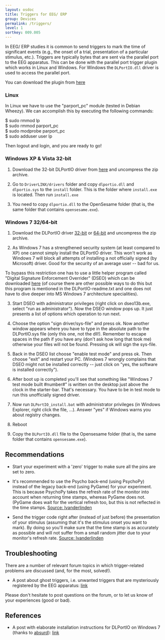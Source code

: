```yaml
---
layout: osdoc
title: Triggers for EEG/ ERP
group: Devices
permalink: /triggers/
level: 1
sortkey: 009.005
---
```


In EEG/ ERP studies it is common to send triggers to mark the time of significant events (e.g., the onset of a trial, presentation of a particular stimulus, etc.). Triggers are typically bytes that are sent via the parallel port to the EEG apparatus. This can be done with the parallel port trigger plugin which works in Linux and Windows. For Windows the `DLPortIO.dll` driver is used to access the parallel port. 
  
You can download the plugin from [here][plugin]  


### Linux ###

In Linux we have to use the "parport_pc" module (tested in Debian Wheezy). We can accomplish this by executing the following commands:

$ sudo rmmod lp  
$ sudo rmmod parport_pc  
$ sudo modprobe parport_pc  
$ sudo adduser user lp  

Then logout and login, and you are ready to go!  


### Windows XP & Vista 32-bit ###

1) Download the 32-bit DLPortIO driver from [here][win32-dll] and uncompress the zip archive.

2) Go to `DriverLINX/drivers` folder and copy `dlportio.dll` and `dlportio.sys` to the `install` folder. This is the folder  where `install.exe` is located. Then run `install.exe`

3) You need to copy `dlportio.dll` to the OpenSesame folder (that is, the same folder that contains `opensesame.exe`).


### Windows 7 32/64-bit ###

1) Download the DLPortIO driver [32-bit][win7-32-dll] or [64-bit][win7-64-dll] and uncompress the zip archive.  

2) As Windows 7 has a strengthened security system (at least compared to XP) one cannot simply install the DLPortIO driver. This won't work as Windows 7 will block all attempts of installing a not officially signed (by Microsoft) driver. Good for the security of an average user -- bad for us.  

To bypass this restriction one has to use a little helper program called "Digital Signature Enforcement Overrider" (DSEO) which can be downloaded [here][dseo] (of course there are other possible ways to do this but this program is mentioned in the DLPortIO-readme.txt and one does not have to dive deeper into MS Windows 7 architecture specialities).  

3) Start DSEO with administrator privileges (right click on dseo13b.exe, select "run as administrator"). Now the DSEO window pops up. It just presents a list of options which operation to run next.  

4) Choose the option "sign driver/sys-file" and press ok. Now another window appears where you have to type in the absolute path to the DLPortIO.sys file (only this one, not the dll!). Remember to escape spaces in the path if you have any (don't ask how long that took me) otherwise your files will not be found. Pressing ok will sign the sys-file.  

5) Back in the DSEO list choose "enable test mode" and press ok. Then choose "exit" and restart your PC. (Windows 7 wrongly complains that DSEO might not be installed correctly -- just click on "yes, the software is installed correctly").  

6) After boot up is completed you'll see that something like "Windows 7 test mode built #number#" is written on the desktop just above the clock in the starter-bar. That's necessary. You have to be in test mode to run this unofficially signed driver.  

7) Now run `DLPortIO_install.bat` with administrator privileges (in Windows Explorer, right click the file, ...). Answer "yes" if Windows warns you about registry changes.  

8) Reboot  

9) Copy the `DLPortIO.dll` file to the Opensesame folder (that is, the same folder that contains `opensesame.exe`).  


Recommendations
---------------

- Start your experiment with a 'zero' trigger to make sure all the pins are set to zero.  

- It's recommended to use the Psycho back-end (using PsychoPy) instead of the legacy back-end (using PyGame) for your experiment. This is because PsychoPy takes the refresh rate of the monitor into account when returning time stamps, whereas PyGame does not. (PyGame does wait for the vertical refresh too, but this is not reflected in the time stamps. [Source: lvanderlinden][lvanderlinden]
    
- Send the trigger code right after (instead of just before) the presentation of your stimulus (assuming that it's the stimulus onset you want to mark). By doing so you'll make sure that the time stamp is as accurately as possible and will not suffer from a small random jitter due to your monitor's refresh rate. [Source: lvanderlinden][lvanderlinden]


Troubleshooting
---------------

There are a number of relevant forum topics in which trigger-related problems are discussed (and, for the most, solved!).

- A post about ghost triggers, i.e. unwanted triggers that are mysteriously registered by the EEG apparatus: [link][post-1]

Please don't hesitate to post questions on the forum, or to let us know of your experiences (good or bad).


References
----------

- A post with elaborate installation instructions for DLPortIO on Windows 7 (thanks to [absurd][absurd]): [link][post-2]

[win32-dll]: http://files.cogsci.nl/misc/dlportio.zip
[win7-32-dll]: http://real.kiev.ua/files/avreal/dlportio-32-bat.zip
[win7-64-dll]: http://real.kiev.ua/files/avreal/dlportio-64.zip
[post-1]: http://forum.cogsci.nl/index.php?p=/discussion/comment/780#Comment_780
[post-2]: http://forum.cogsci.nl/index.php?p=/discussion/comment/745#Comment_745
[plugin]: https://github.com/dev-jam/opensesame_plugin_parallel-port-trigger/archive/master.zip
[dseo]: http://www.ngohq.com/home.php?page=dseo
[lvanderlinden]: http://forum.cogsci.nl/index.php?p=/discussion/comment/748#Comment_748
[absurd]: http://forum.cogsci.nl/index.php?p=/discussion/comment/745#Comment_745

